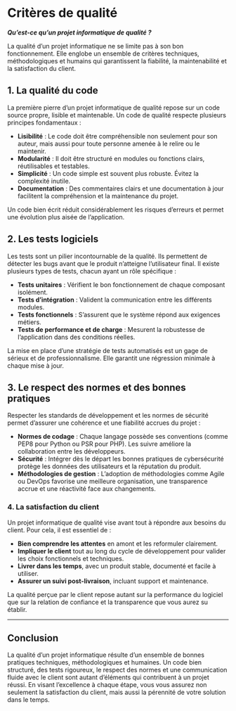 # Critères de qualité

***Qu’est-ce qu’un projet informatique de qualité ?***

La qualité d’un projet informatique ne se limite pas à son bon fonctionnement. Elle englobe un ensemble de critères techniques, méthodologiques et humains qui garantissent la fiabilité, la maintenabilité et la satisfaction du client. 

## 1. La qualité du code

La première pierre d’un projet informatique de qualité repose sur un code source propre, lisible et maintenable. Un code de qualité respecte plusieurs principes fondamentaux :

* **Lisibilité** : Le code doit être compréhensible non seulement pour son auteur, mais aussi pour toute personne amenée à le relire ou le maintenir.
* **Modularité** : Il doit être structuré en modules ou fonctions clairs, réutilisables et testables.
* **Simplicité** : Un code simple est souvent plus robuste. Évitez la complexité inutile.
* **Documentation** : Des commentaires clairs et une documentation à jour facilitent la compréhension et la maintenance du projet.

Un code bien écrit réduit considérablement les risques d’erreurs et permet une évolution plus aisée de l’application.

## 2. Les tests logiciels

Les tests sont un pilier incontournable de la qualité. Ils permettent de détecter les bugs avant que le produit n’atteigne l’utilisateur final. Il existe plusieurs types de tests, chacun ayant un rôle spécifique :

* **Tests unitaires** : Vérifient le bon fonctionnement de chaque composant isolément.
* **Tests d’intégration** : Valident la communication entre les différents modules.
* **Tests fonctionnels** : S’assurent que le système répond aux exigences métiers.
* **Tests de performance et de charge** : Mesurent la robustesse de l’application dans des conditions réelles.

La mise en place d’une stratégie de tests automatisés est un gage de sérieux et de professionnalisme. Elle garantit une régression minimale à chaque mise à jour.

## 3. Le respect des normes et des bonnes pratiques

Respecter les standards de développement et les normes de sécurité permet d’assurer une cohérence et une fiabilité accrues du projet :

* **Normes de codage** : Chaque langage possède ses conventions (comme PEP8 pour Python ou PSR pour PHP). Les suivre améliore la collaboration entre les développeurs.
* **Sécurité** : Intégrer dès le départ les bonnes pratiques de cybersécurité protège les données des utilisateurs et la réputation du produit.
* **Méthodologies de gestion** : L’adoption de méthodologies comme Agile ou DevOps favorise une meilleure organisation, une transparence accrue et une réactivité face aux changements.

### **4. La satisfaction du client**

Un projet informatique de qualité vise avant tout à répondre aux besoins du client. Pour cela, il est essentiel de :

* **Bien comprendre les attentes** en amont et les reformuler clairement.
* **Impliquer le client** tout au long du cycle de développement pour valider les choix fonctionnels et techniques.
* **Livrer dans les temps**, avec un produit stable, documenté et facile à utiliser.
* **Assurer un suivi post-livraison**, incluant support et maintenance.

La qualité perçue par le client repose autant sur la performance du logiciel que sur la relation de confiance et la transparence que vous aurez su établir.

---

## **Conclusion**

La qualité d’un projet informatique résulte d’un ensemble de bonnes pratiques techniques, méthodologiques et humaines. Un code bien structuré, des tests rigoureux, le respect des normes et une communication fluide avec le client sont autant d’éléments qui contribuent à un projet réussi. En visant l’excellence à chaque étape, vous vous assurez non seulement la satisfaction du client, mais aussi la pérennité de votre solution dans le temps.
